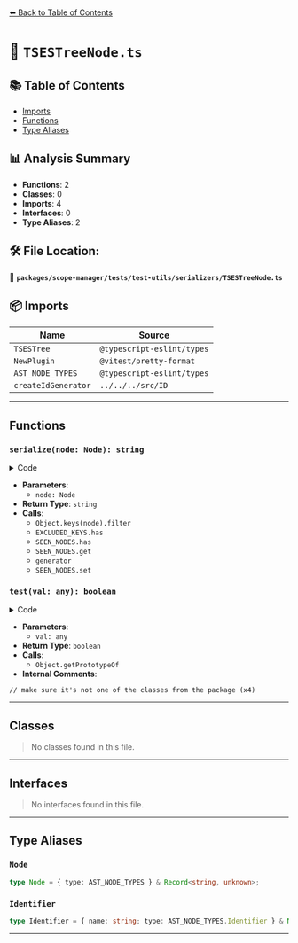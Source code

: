 [⬅️ Back to Table of Contents](../../../../../index.md)

# 📄 `TSESTreeNode.ts`

## 📚 Table of Contents

- [Imports](#imports)
- [Functions](#functions)
- [Type Aliases](#type-aliases)

## 📊 Analysis Summary

- **Functions**: 2
- **Classes**: 0
- **Imports**: 4
- **Interfaces**: 0
- **Type Aliases**: 2

## 🛠️ File Location:
📂 **`packages/scope-manager/tests/test-utils/serializers/TSESTreeNode.ts`**

## 📦 Imports

| Name | Source |
|------|--------|
| `TSESTree` | `@typescript-eslint/types` |
| `NewPlugin` | `@vitest/pretty-format` |
| `AST_NODE_TYPES` | `@typescript-eslint/types` |
| `createIdGenerator` | `../../../src/ID` |


---

## Functions

### `serialize(node: Node): string`

<details><summary>Code</summary>

```ts
serialize(node: Node): string {
    if (node.type === AST_NODE_TYPES.Identifier) {
      return `Identifier<"${(node as Identifier).name}">`;
    }

    const keys = Object.keys(node).filter(k => !EXCLUDED_KEYS.has(k));
    if (keys.length === 0) {
      return node.type;
    }

    if (SEEN_NODES.has(node)) {
      return `${node.type}$${SEEN_NODES.get(node)}`;
    }

    const id = generator();
    SEEN_NODES.set(node, id);
    return `${node.type}$${id}`;
  }
```
</details>

- **Parameters**:
  - `node: Node`
- **Return Type**: `string`
- **Calls**:
  - `Object.keys(node).filter`
  - `EXCLUDED_KEYS.has`
  - `SEEN_NODES.has`
  - `SEEN_NODES.get`
  - `generator`
  - `SEEN_NODES.set`
### `test(val: any): boolean`

<details><summary>Code</summary>

```ts
test(val): boolean {
    return !!(
      val &&
      typeof val === 'object' &&
      // make sure it's not one of the classes from the package
      Object.getPrototypeOf(val) === Object.prototype &&
      'type' in val &&
      (val as TSESTree.Node).type in AST_NODE_TYPES
    );
  }
```
</details>

- **Parameters**:
  - `val: any`
- **Return Type**: `boolean`
- **Calls**:
  - `Object.getPrototypeOf`
- **Internal Comments**:
```
// make sure it's not one of the classes from the package (x4)
```


---

## Classes

> No classes found in this file.


---

## Interfaces

> No interfaces found in this file.


---

## Type Aliases

### `Node`

```ts
type Node = { type: AST_NODE_TYPES } & Record<string, unknown>;
```

### `Identifier`

```ts
type Identifier = { name: string; type: AST_NODE_TYPES.Identifier } & Node;
```


---